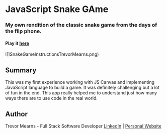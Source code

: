 ﻿# JavaScript Snake GAme
 
 ###  My own rendition of the classic snake game from the days of the flip phone.
 
#### Play it [here](https://trevorton27.github.io/Application-1SnakeGame/)
 
 ![]SnakeGameInstructionsTrevorMearns.png)
 
## Summary
This was my first experience working with JS Canvas and implementing JavaScript language to build a game. It was definitely challenging but a lot of fun in the end. This app really helped me to understand just how many ways there are to use code in the real world.

## Author
Trevor Mearns - Full Stack Software Developer [LinkedIn](https://www.linkedin.com/in/trevor-mearns-8a042a56/) | [Personal Website](https://trevormearns.com/)

